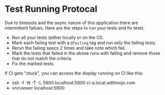 Test Running Protocal
=========

Due to timeouts and the async nature of this application there are intermittent failues.
Here are the steps to run your tests and fix tests.

* Run all your tests (either locally or on the CI).
* Mark each failing test with a `@failing` tag and run only the failing tests.
* Rerun the failing specs 2 times and take note which fail.
* Mark the tests that failed in the above runs with failing and remove those that do not match the criteria.
* Fix the marked tests.

If CI gets "stuck", you can access the display running on CI like this:

* ssh -f -N -T -L 5900:localhost:5900 ci-a.local.withmojo.com
* vncviewer localhost:5900
